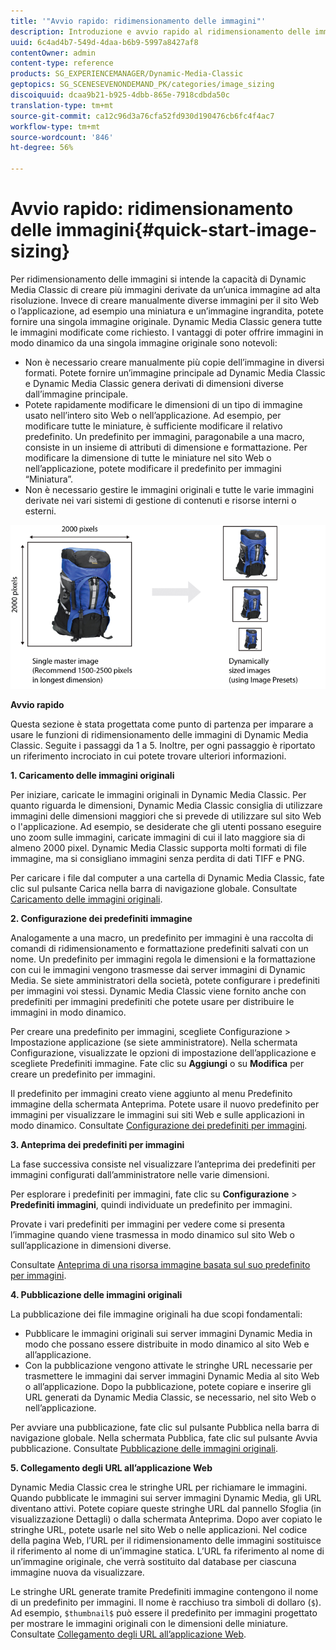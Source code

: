 ```yaml
---
title: '"Avvio rapido: ridimensionamento delle immagini"'
description: Introduzione e avvio rapido al ridimensionamento delle immagini per imparare a usare rapidamente le tecniche di ridimensionamento delle immagini.
uuid: 6c4ad4b7-549d-4daa-b6b9-5997a8427af8
contentOwner: admin
content-type: reference
products: SG_EXPERIENCEMANAGER/Dynamic-Media-Classic
geptopics: SG_SCENESEVENONDEMAND_PK/categories/image_sizing
discoiquuid: dcaa9b21-b925-4dbb-865e-7918cdbda50c
translation-type: tm+mt
source-git-commit: ca12c96d3a76cfa52fd930d190476cb6fc4f4ac7
workflow-type: tm+mt
source-wordcount: '846'
ht-degree: 56%

---
```



# Avvio rapido: ridimensionamento delle immagini{#quick-start-image-sizing}

Per ridimensionamento delle immagini si intende la capacità di Dynamic Media Classic di creare più immagini derivate da un’unica immagine ad alta risoluzione. Invece di creare manualmente diverse immagini per il sito Web o l’applicazione, ad esempio una miniatura e un’immagine ingrandita, potete fornire una singola immagine originale. Dynamic Media Classic genera tutte le immagini modificate come richiesto. I vantaggi di poter offrire immagini in modo dinamico da una singola immagine originale sono notevoli:

* Non è necessario creare manualmente più copie dell’immagine in diversi formati. Potete fornire un’immagine principale ad Dynamic Media Classic e Dynamic Media Classic genera derivati di dimensioni diverse dall’immagine principale.
* Potete rapidamente modificare le dimensioni di un tipo di immagine usato nell’intero sito Web o nell’applicazione. Ad esempio, per modificare tutte le miniature, è sufficiente modificare il relativo predefinito. Un predefinito per immagini, paragonabile a una macro, consiste in un insieme di attributi di dimensione e formattazione. Per modificare la dimensione di tutte le miniature nel sito Web o nell’applicazione, potete modificare il predefinito per immagini “Miniatura”.
* Non è necessario gestire le immagini originali e tutte le varie immagini derivate nei vari sistemi di gestione di contenuti e risorse interni o esterni.

![Potete creare più immagini derivate di dimensioni diverse dallo stesso file principale ad alta risoluzione.](/help/assets/is_derivative_sizes_popup.png)

**Avvio rapido**

Questa sezione è stata progettata come punto di partenza per imparare a usare le funzioni di ridimensionamento delle immagini di Dynamic Media Classic. Seguite i passaggi da 1 a 5. Inoltre, per ogni passaggio è riportato un riferimento incrociato in cui potete trovare ulteriori informazioni.

**1. Caricamento delle immagini originali**

Per iniziare, caricate le immagini originali in Dynamic Media Classic. Per quanto riguarda le dimensioni, Dynamic Media Classic consiglia di utilizzare immagini delle dimensioni maggiori che si prevede di utilizzare sul sito Web o l&#39;applicazione. Ad esempio, se desiderate che gli utenti possano eseguire uno zoom sulle immagini, caricate immagini di cui il lato maggiore sia di almeno 2000 pixel. Dynamic Media Classic supporta molti formati di file immagine, ma si consigliano immagini senza perdita di dati TIFF e PNG.

Per caricare i file dal computer a una cartella di Dynamic Media Classic, fate clic sul pulsante Carica nella barra di navigazione globale. Consultate [Caricamento delle immagini originali](uploading-master-images.md#uploading_master_images).

**2. Configurazione dei predefiniti immagine**

Analogamente a una macro, un predefinito per immagini è una raccolta di comandi di ridimensionamento e formattazione predefiniti salvati con un nome. Un predefinito per immagini regola le dimensioni e la formattazione con cui le immagini vengono trasmesse dai server immagini di Dynamic Media. Se siete amministratori della società, potete configurare i predefiniti per immagini voi stessi. Dynamic Media Classic viene fornito anche con predefiniti per immagini predefiniti che potete usare per distribuire le immagini in modo dinamico.

Per creare una predefinito per immagini, scegliete Configurazione > Impostazione applicazione (se siete amministratore). Nella schermata Configurazione, visualizzate le opzioni di impostazione dell’applicazione e scegliete Predefiniti immagine. Fate clic su **Aggiungi** o su **Modifica** per creare un predefinito per immagini.

Il predefinito per immagini creato viene aggiunto al menu Predefinito immagine della schermata Anteprima. Potete usare il nuovo predefinito per immagini per visualizzare le immagini sui siti Web e sulle applicazioni in modo dinamico. Consultate [Configurazione dei predefiniti per immagini](setting-image-presets.md#setting_up_image_presets).

**3. Anteprima dei predefiniti per immagini**

La fase successiva consiste nel visualizzare l’anteprima dei predefiniti per immagini configurati dall’amministratore nelle varie dimensioni.

Per esplorare i predefiniti per immagini, fate clic su **Configurazione** > **Predefiniti immagini**, quindi individuate un predefinito per immagini.

Provate i vari predefiniti per immagini per vedere come si presenta l’immagine quando viene trasmessa in modo dinamico sul sito Web o sull’applicazione in dimensioni diverse. 

Consultate [Anteprima di una risorsa immagine basata sul suo predefinito per immagini](previewing-asset.md#previewing_an_image_asset_based_on_its_image_preset).

**4. Pubblicazione delle immagini originali**

La pubblicazione dei file immagine originali ha due scopi fondamentali:

* Pubblicare le immagini originali sui server immagini Dynamic Media in modo che possano essere distribuite in modo dinamico al sito Web e all’applicazione.
* Con la pubblicazione vengono attivate le stringhe URL necessarie per trasmettere le immagini dai server immagini Dynamic Media al sito Web o all’applicazione. Dopo la pubblicazione, potete copiare e inserire gli URL generati da Dynamic Media Classic, se necessario, nel sito Web o nell’applicazione.

Per avviare una pubblicazione, fate clic sul pulsante Pubblica nella barra di navigazione globale. Nella schermata Pubblica, fate clic sul pulsante Avvia pubblicazione. Consultate [Pubblicazione delle immagini originali](publishing-master-images.md#publishing_master_images).

**5. Collegamento degli URL all’applicazione Web**

Dynamic Media Classic crea le stringhe URL per richiamare le immagini. Quando pubblicate le immagini sui server immagini Dynamic Media, gli URL diventano attivi. Potete copiare queste stringhe URL dal pannello Sfoglia (in visualizzazione Dettagli) o dalla schermata Anteprima. Dopo aver copiato le stringhe URL, potete usarle nel sito Web o nelle applicazioni. Nel codice della pagina Web, l’URL per il ridimensionamento delle immagini sostituisce il riferimento al nome di un’immagine statica. L’URL fa riferimento al nome di un’immagine originale, che verrà sostituito dal database per ciascuna immagine nuova da visualizzare.

Le stringhe URL generate tramite Predefiniti immagine contengono il nome di un predefinito per immagini. Il nome è racchiuso tra simboli di dollaro (`$`). Ad esempio, `$thumbnail$` può essere il predefinito per immagini progettato per mostrare le immagini originali con le dimensioni delle miniature. Consultate [Collegamento degli URL all’applicazione Web](linking-urls-web-application.md#linking_urls_to_your_web_application).
